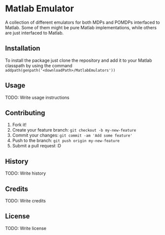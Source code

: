 # Matlab Emulator

A collection of different emulators for both MDPs and POMDPs interfaced to Matlab. Some of them might be pure Matlab implementations, while others are just interfaced to Matlab.

## Installation

To install the package just clone the repository and add it to your Matlab classpath by using the command
`addpath(genpath('<downloadPath>/MatlabEmulators'))`

## Usage

TODO: Write usage instructions

## Contributing

1. Fork it!
2. Create your feature branch: `git checkout -b my-new-feature`
3. Commit your changes: `git commit -am 'Add some feature'`
4. Push to the branch: `git push origin my-new-feature`
5. Submit a pull request :D

## History

TODO: Write history

## Credits

TODO: Write credits

## License

TODO: Write license
